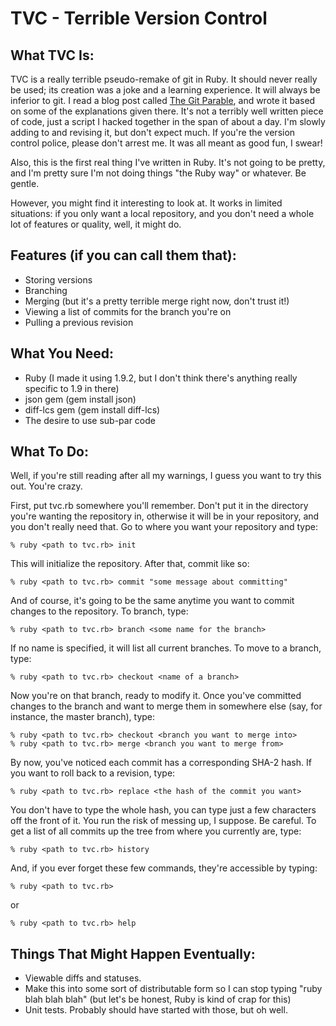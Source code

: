TVC - Terrible Version Control
==============================

What TVC Is:
------------
TVC is a really terrible pseudo-remake of git in Ruby.  It should never really be used; its creation was a joke and a learning experience.  It will always be inferior to git.  I read a blog post called [The Git Parable](http://tom.preston-werner.com/2009/05/19/the-git-parable.html), and wrote it based on some of the explanations given there.  It's not a terribly well written piece of code, just a script I hacked together in the span of about a day.  I'm slowly adding to and revising it, but don't expect much.  If you're the version control police, please don't arrest me.  It was all meant as good fun, I swear!

Also, this is the first real thing I've written in Ruby.  It's not going to be pretty, and I'm pretty sure I'm not doing things "the Ruby way" or whatever.  Be gentle.

However, you might find it interesting to look at.  It works in limited situations: if you only want a local repository, and you don't need a whole lot of features or quality, well, it might do.  

Features (if you can call them that):
---------
* Storing versions
* Branching
* Merging (but it's a pretty terrible merge right now, don't trust it!)
* Viewing a list of commits for the branch you're on
* Pulling a previous revision

What You Need:
-------------
* Ruby (I made it using 1.9.2, but I don't think there's anything really specific to 1.9 in there)
* json gem (gem install json)
* diff-lcs gem (gem install diff-lcs)
* The desire to use sub-par code

What To Do:
-----------
Well, if you're still reading after all my warnings, I guess you want to try this out.  You're crazy.  

First, put tvc.rb somewhere you'll remember.  Don't put it in the directory you're wanting the repository in, otherwise it will be in your repository, and you don't really need that.  Go to where you want your repository and type:
	
	% ruby <path to tvc.rb> init
	
This will initialize the repository.  After that, commit like so:

	% ruby <path to tvc.rb> commit "some message about committing"
	
And of course, it's going to be the same anytime you want to commit changes to the repository.  To branch, type:

	% ruby <path to tvc.rb> branch <some name for the branch>
	
If no name is specified, it will list all current branches.  To move to a branch, type:

	% ruby <path to tvc.rb> checkout <name of a branch>
	
Now you're on that branch, ready to modify it.  Once you've committed changes to the branch and want to merge them in somewhere else (say, for instance, the master branch), type:

	% ruby <path to tvc.rb> checkout <branch you want to merge into>
	% ruby <path to tvc.rb> merge <branch you want to merge from>
	
By now, you've noticed each commit has a corresponding SHA-2 hash.  If you want to roll back to a revision, type:
	
	% ruby <path to tvc.rb> replace <the hash of the commit you want>
	
You don't have to type the whole hash, you can type just a few characters off the front of it.  You run the risk of messing up, I suppose.  Be careful.  To get a list of all commits up the tree from where you currently are, type:

	% ruby <path to tvc.rb> history
	
And, if you ever forget these few commands, they're accessible by typing:

	% ruby <path to tvc.rb> 
	
or

	% ruby <path to tvc.rb> help
	

Things That Might Happen Eventually:
-------------
* Viewable diffs and statuses.
* Make this into some sort of distributable form so I can stop typing "ruby <path to tvc.rb> blah blah blah" (but let's be honest, Ruby is kind of crap for this)
* Unit tests.  Probably should have started with those, but oh well.